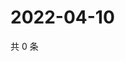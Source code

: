 # 2022-04-10

共 0 条

<!-- BEGIN WEIBO -->
<!-- 最后更新时间 Sun Apr 10 2022 04:01:26 GMT+0800 (China Standard Time) -->

<!-- END WEIBO -->
